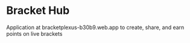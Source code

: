 # Bracket Hub

Application at bracketplexus-b30b9.web.app to create, share, and earn points on live brackets
